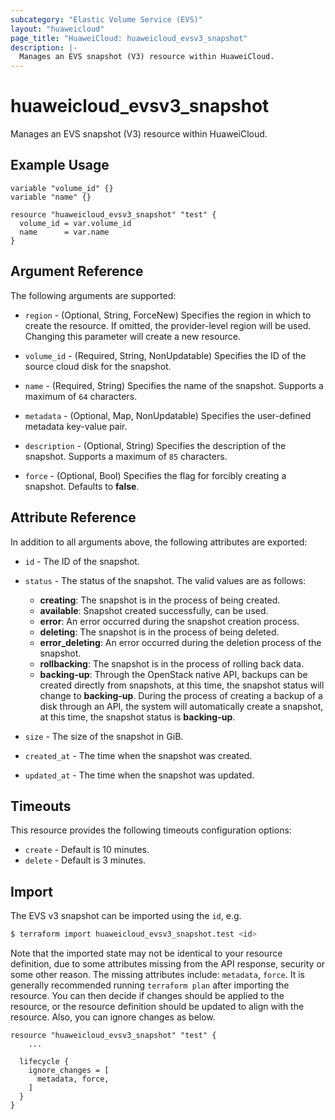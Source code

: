 ```yaml
---
subcategory: "Elastic Volume Service (EVS)"
layout: "huaweicloud"
page_title: "HuaweiCloud: huaweicloud_evsv3_snapshot"
description: |-
  Manages an EVS snapshot (V3) resource within HuaweiCloud.
---
```


# huaweicloud_evsv3_snapshot

Manages an EVS snapshot (V3) resource within HuaweiCloud.

## Example Usage

```hcl
variable "volume_id" {}
variable "name" {}

resource "huaweicloud_evsv3_snapshot" "test" {
  volume_id = var.volume_id
  name      = var.name
}
```

## Argument Reference

The following arguments are supported:

* `region` - (Optional, String, ForceNew) Specifies the region in which to create the resource.
  If omitted, the provider-level region will be used. Changing this parameter will create a new resource.

* `volume_id` - (Required, String, NonUpdatable) Specifies the ID of the source cloud disk for the snapshot.

* `name` - (Required, String) Specifies the name of the snapshot. Supports a maximum of `64` characters.

* `metadata` - (Optional, Map, NonUpdatable) Specifies the user-defined metadata key-value pair.

* `description` - (Optional, String) Specifies the description of the snapshot. Supports a maximum of `85` characters.

* `force` - (Optional, Bool) Specifies the flag for forcibly creating a snapshot. Defaults to **false**.

## Attribute Reference

In addition to all arguments above, the following attributes are exported:

* `id` - The ID of the snapshot.

* `status` - The status of the snapshot.
  The valid values are as follows:
  + **creating**: The snapshot is in the process of being created.
  + **available**: Snapshot created successfully, can be used.
  + **error**: An error occurred during the snapshot creation process.
  + **deleting**: The snapshot is in the process of being deleted.
  + **error_deleting**: An error occurred during the deletion process of the snapshot.
  + **rollbacking**: The snapshot is in the process of rolling back data.
  + **backing-up**: Through the OpenStack native API, backups can be created directly from snapshots, at this time, the
    snapshot status will change to **backing-up**. During the process of creating a backup of a disk through an API, the
    system will automatically create a snapshot, at this time, the snapshot status is **backing-up**.

* `size` - The size of the snapshot in GiB.

* `created_at` - The time when the snapshot was created.

* `updated_at` - The time when the snapshot was updated.

## Timeouts

This resource provides the following timeouts configuration options:

* `create` - Default is 10 minutes.
* `delete` - Default is 3 minutes.

## Import

The EVS v3 snapshot can be imported using the `id`, e.g.

```bash
$ terraform import huaweicloud_evsv3_snapshot.test <id>
```

Note that the imported state may not be identical to your resource definition, due to some attributes missing from the
API response, security or some other reason. The missing attributes include: `metadata`, `force`.
It is generally recommended running `terraform plan` after importing the resource. You can then decide if changes should
be applied to the resource, or the resource definition should be updated to align with the resource. Also, you can
ignore changes as below.

```hcl
resource "huaweicloud_evsv3_snapshot" "test" {
    ...

  lifecycle {
    ignore_changes = [
      metadata, force,
    ]
  }
}
```
